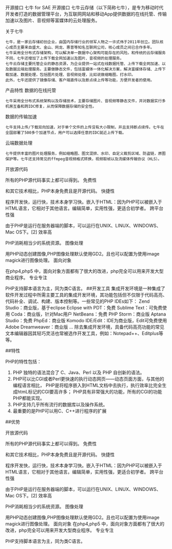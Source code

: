 开源接口 七牛 for SAE
开源接口
    七牛云存储（以下简称七牛），是专为移动时代开发者打造的数据管理平台，为互联网网站和移动App提供数据的在线托管、传输加速以及图片、音视频等富媒体的云处理服务。

关于七牛

    七牛，是一家云存储初创企业，由国内存储行业的领军人物之一许式伟于2011年创立。团队核心成员主要来自盛大、金山、网龙、惠普等知名互联网公司，核心成员之间已合作多年。
    七牛采用全分布式存储架构，可以解决单一数据中心架构可能存在的风险。和传统的云存储服务不同，七牛还增加了上传下载全网加速以及图片、音视频的处理服务。
    七牛云存储主要托管企业的静态资源，为企业提供一站式在线数据托管、上传下载全网加速、以及数据云端处理服务。主要做静态文件，包括富媒体一体化解决方案，解决富媒体存储、上传下载加速、数据处理，包括图片处理、音视频处理，比如说做缩略图，打水印。
    此外，七牛还提供了镜像存储、客户端直传以及断点续上传等功能，方便开发者的使用。
    
产品特性
数据的在线托管

    七牛采用全分布式系统架构以及存储技术，主要存储图片、音视频等静态文件，并对数据实行多机房互备和跨IDC修复，从而保障数据存储的安全性。
    
数据的传输加速

    七牛支持上传/下载双向加速，对于单个文件的上传没有大小限制，并且支持断点续传。七牛在全国部署了500多个加速节点，用户可以选择任意的IDC就近上传下载。
    
云端数据处理

    七牛提供丰富的图片处理服务，例如缩略图、图文混排、水印、自定义裁剪区域、防盗链，原图保护等。七牛还支持常见的ffmpeg音视频格式转换，视频取帧以及流媒体传输协议（HLS）。


开放源代码

所有的PHP源代码事实上都可以得到。
免费性

和其它技术相比，PHP本身免费且是开源代码。
快捷性

程序开发快，运行快，技术本身学习快。嵌入于HTML：因为PHP可以被嵌入于HTML语言，它相对于其他语言。编辑简单，实用性强，更适合初学者。
跨平台性强

由于PHP是运行在服务器端的脚本，可以运行在UNIX、LINUX、WINDOWS、Mac OS下。[2]
效率高

PHP消耗相当少的系统资源。
图像处理

用PHP动态创建图像,PHP图像处理默认使用GD2。且也可以配置为使用image magick进行图像处理。
面向对象

在php4,php5 中，面向对象方面都有了很大的改进，php完全可以用来开发大型商业程序。
专业专注

PHP支持脚本语言为主，同为类C语言。
##开发工具
    集成开发环境是一种集成了软件开发过程中所需主要工具的集成开发环境，其功能包括但不仅限于代码高亮、代码补全、调试、构建、版本控制等。一些常见的PHP IDEs如下：
Zend Studio：商业版，基于eclipse
Eclipse with PDT：免费
Sublime Text：可免费使用
Coda：商业版，针对Mac用户
NetBeans：免费
PHP Storm：商业版
Aptana Studio：免费
PhpEd：商业版
Komodo IDE/Edit：IDE为商业版，Edit可免费使用
Adobe Dreamweaver：商业版
...
除去集成开发环境，具备代码高亮功能的常见文本编辑器因其轻巧灵活也常被选作开发工具，例如：Notepad++、Editplus等等。

##特性

PHP的特性包括：
1. PHP 独特的语法混合了 C、Java、Perl 以及 PHP 自创新的语法。
2. PHP可以比CGI或者Perl更快速的执行动态网页——动态页面方面，与其他的编程语言相比，
PHP是将程序嵌入到HTML文档中去执行，执行效率比完全生成htmL标记的CGI要高许多；
PHP具有非常强大的功能，所有的CGI的功能PHP都能实现。
3. PHP支持几乎所有流行的数据库以及操作系统。
4. 最重要的是PHP可以用C、C++进行程序的扩展


##优势

开放源代码

所有的PHP源代码事实上都可以得到。
免费性

和其它技术相比，PHP本身免费且是开源代码。
快捷性

程序开发快，运行快，技术本身学习快。嵌入于HTML：因为PHP可以被嵌入于HTML语言，它相对于其他语言。编辑简单，实用性强，更适合初学者。
跨平台性强

由于PHP是运行在服务器端的脚本，可以运行在UNIX、LINUX、WINDOWS、Mac OS下。[2]
效率高

PHP消耗相当少的系统资源。
图像处理

用PHP动态创建图像,PHP图像处理默认使用GD2。且也可以配置为使用image magick进行图像处理。
面向对象
在php4,php5 中，面向对象方面都有了很大的改进，php完全可以用来开发大型商业程序。
专业专注

PHP支持脚本语言为主，同为类C语言。
